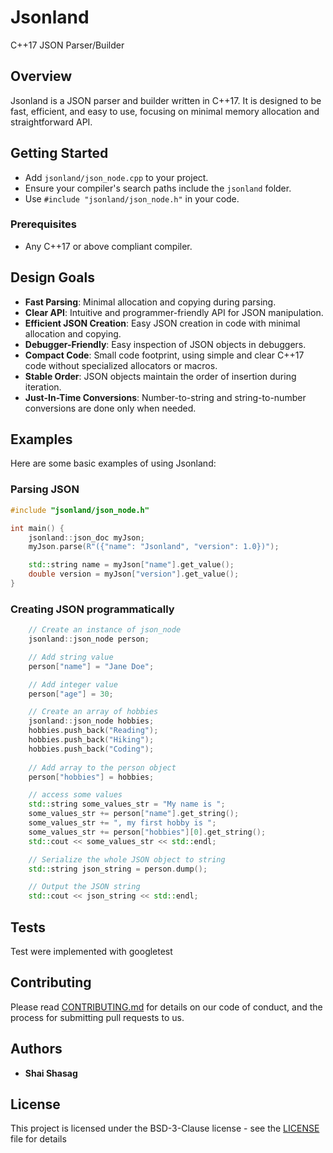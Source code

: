 # Jsonland

C++17 JSON Parser/Builder

## Overview
Jsonland is a JSON parser and builder written in C++17. It is designed to be fast, efficient, and easy to use, focusing on minimal memory allocation and straightforward API.

## Getting Started
- Add `jsonland/json_node.cpp` to your project.
- Ensure your compiler's search paths include the `jsonland` folder.
- Use `#include "jsonland/json_node.h"` in your code.

### Prerequisites
- Any C++17 or above compliant compiler.

## Design Goals
- **Fast Parsing**: Minimal allocation and copying during parsing.
- **Clear API**: Intuitive and programmer-friendly API for JSON manipulation.
- **Efficient JSON Creation**: Easy JSON creation in code with minimal allocation and copying.
- **Debugger-Friendly**: Easy inspection of JSON objects in debuggers.
- **Compact Code**: Small code footprint, using simple and clear C++17 code without specialized allocators or macros.
- **Stable Order**: JSON objects maintain the order of insertion during iteration.
- **Just-In-Time Conversions**: Number-to-string and string-to-number conversions are done only when needed.

## Examples
Here are some basic examples of using Jsonland:

### Parsing JSON
```cpp
#include "jsonland/json_node.h"

int main() {
    jsonland::json_doc myJson;
    myJson.parse(R"({"name": "Jsonland", "version": 1.0})");

    std::string name = myJson["name"].get_value();
    double version = myJson["version"].get_value();
}
```
### Creating JSON programmatically

```cpp
    // Create an instance of json_node
    jsonland::json_node person;

    // Add string value
    person["name"] = "Jane Doe";

    // Add integer value
    person["age"] = 30;

    // Create an array of hobbies
    jsonland::json_node hobbies;
    hobbies.push_back("Reading");
    hobbies.push_back("Hiking");
    hobbies.push_back("Coding");
    
    // Add array to the person object
    person["hobbies"] = hobbies;

    // access some values
    std::string some_values_str = "My name is ";
    some_values_str += person["name"].get_string();
    some_values_str += ", my first hobby is ";
    some_values_str += person["hobbies"][0].get_string();
    std::cout << some_values_str << std::endl;

    // Serialize the whole JSON object to string
    std::string json_string = person.dump();

    // Output the JSON string
    std::cout << json_string << std::endl;
```

## Tests

Test were implemented with googletest


## Contributing

Please read [CONTRIBUTING.md](https://gist.github.com/PurpleBooth/b24679402957c63ec426) for details on our code of conduct, and the process for submitting pull requests to us.

## Authors

* **Shai Shasag**

## License

This project is licensed under the BSD-3-Clause license - see the [LICENSE](LICENSE) file for details

